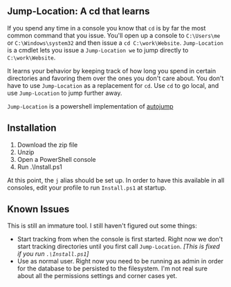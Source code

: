 Jump-Location: A cd that learns
---------------------

If you spend any time in a console you know that `cd` is by far the most
common command that you issue. You'll open up a console to `C:\Users\me`
or `C:\Windows\system32` and then issue a `cd C:\work\Website`. 
`Jump-Location` is a cmdlet lets you issue a `Jump-Location we` to jump 
directly to `C:\work\Website`. 

It learns your behavior by keeping track of how long you spend in certain
directories and favoring them over the ones you don't care about. You don't 
have to 
use `Jump-Location` as a replacement for `cd`. Use `cd`	to go local, and 
use `Jump-Location` to jump further away.

`Jump-Location` is a powershell implementation of 
[autojump](https://github.com/joelthelion/autojump)

Installation
------------------

1. Download the zip file
2. Unzip
3. Open a PowerShell console
4. Run .\Install.ps1

At this point, the `j` alias should be set up. In order to have this available
in all consoles, edit your profile to run `Install.ps1` at startup.

Known Issues
------------------

This is still an immature tool. I still haven't figured out some things:

* Start tracking from when the console is first started. Right now we don't
start tracking directories until you first call `Jump-Location`. _[This is 
fixed if you run `.\Install.ps1`]_
* Use as normal user. Right now you need to be running as admin in order
for the database to be persisted to the filesystem. I'm not real sure about
all the permissions settings and corner cases yet.
